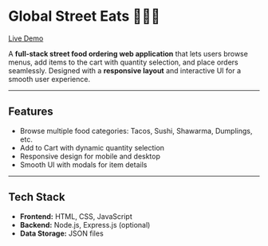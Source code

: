 # Global Street Eats 🌮🍣🥙

[Live Demo](https://mdubaid-global-street-eats.vercel.app/)

A **full-stack street food ordering web application** that lets users browse menus, add items to the cart with quantity selection, and place orders seamlessly. Designed with a **responsive layout** and interactive UI for a smooth user experience.

---

## Features

- Browse multiple food categories: Tacos, Sushi, Shawarma, Dumplings, etc.  
- Add to Cart with dynamic quantity selection  
- Responsive design for mobile and desktop  
- Smooth UI with modals for item details  

---

## Tech Stack

- **Frontend:** HTML, CSS, JavaScript  
- **Backend:** Node.js, Express.js (optional)  
- **Data Storage:** JSON files 
